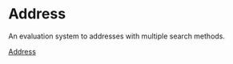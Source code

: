 # Address
An evaluation system to addresses with multiple search methods.

[Address](http://ec2-35-160-160-218.us-west-2.compute.amazonaws.com:8080/Address/)

